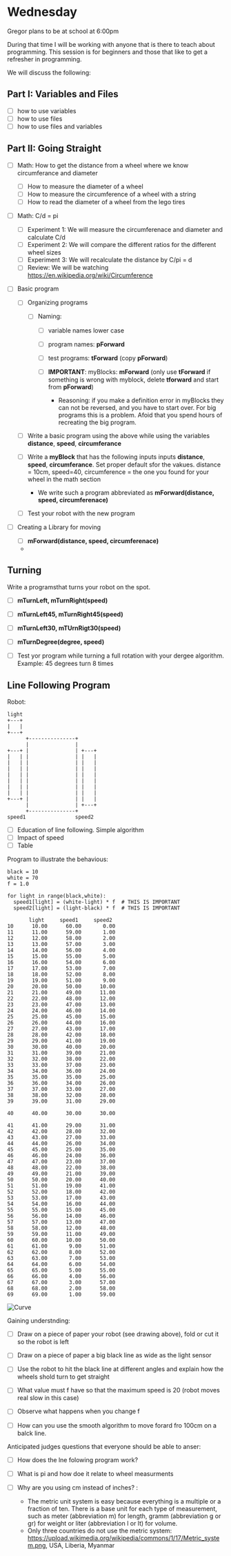 Wednesday
=========

Gregor plans to be at school at 6:00pm

During that time I will be working with anyone that is there to teach about programming. 
This session is for beginners and those that like to get a refresher in programming.
  
We will discuss the following:
  
Part I: Variables and Files
---------------------------

* [ ] how to use variables
* [ ] how to use files
* [ ] how to use files and variables
  
Part II: Going Straight 
------------------------

* [ ] Math: How to get the distance from a wheel where we know circumferance and diameter

  * [ ] How to measure the diameter of a wheel 
  * [ ] How to measure the circumference of a wheel with a string
  * [ ] How to read the diameter of a wheel from the lego tires
  
* [ ] Math: C/d = pi
  
  * [ ] Experiment 1: We will measure the circumferenace and diameter and calculate C/d
  * [ ] Experiment 2: We will compare the different ratios for the different wheel sizes
  * [ ] Experiment 3: We will recalculate the distance by C/pi = d
  * [ ] Review: We will be watching https://en.wikipedia.org/wiki/Circumference
  
* [ ] Basic program
 
  *  [ ] Organizing programs
  
    * [ ] Naming: 
    
      * [ ] variable names lower case  
      * [ ] program names: __pForward__
      * [ ] test programs: __tForward__ (copy __pForward__)
      * [ ] __IMPORTANT__: myBlocks: __mForward__ (only use __tForward__ if something is wrong with myblock, delete __tforward__ and start from __pForward__)
      
        * Reasoning: if you make a definition error in myBlocks they can not be reversed, and you have to start over. For big programs this is a problem. Afoid that you spend hours of recreating the big program.

  * [ ] Write a basic program using the above while using the variables __distance__, __speed__, __circumferance__
  * [ ] Write a __myBlock__ that has the following inputs inputs __distance__, __speed__, __circumferance__. Set proper default sfor the vakues. distance = 10cm, speed=40, circumference = the one you found for your wheel in the math section
  
    * We write such a program abbreviated as __mForward(distance, speed, circumferenace)__
 
  * [ ] Test your robot with the new program
  
* [ ] Creating a Library for moving

  * [ ] __mForward(distance, speed, circumferenace)__
  * 
  
Turning
--------

Write a programsthat turns your robot on the spot.

  * [ ] __mTurnLeft, mTurnRight(speed)__
  * [ ] __mTurnLeft45, mTurnRight45(speed)__
  * [ ] __mTurnLeft30, mTUrnRigt30(speed)__

  * [ ] __mTurnDegree(degree, speed)__

  * [ ] Test yor program while turning a full rotation with your dergee algorithm. Example: 45 degrees turn 8 times

Line Following Program
------------------------

Robot: 

    light
    +---+
    |   |
    +---+
          +---------------+
          |               |
    +---+ |               | +---+
    |   | |               | |   |
    |   | |               | |   |
    |   | |               | |   |
    |   | |               | |   |
    |   | |               | |   |
    |   | |               | |   |
    |   | |               | |   |
    +---+ |               | |   |
          |               | +---+
          +---------------+
    speed1                speed2


* [ ] Education of line following. Simple algorithm
* [ ] Impact of speed 
* [ ] Table 
  
Program to illustrate the behavious:

    black = 10
    white = 70
    f = 1.0

    for light in range(black,white):
      speed1[light] = (white-light) * f  # THIS IS IMPORTANT
      speed2[light] = (light-black) * f  # THIS IS IMPORTANT

           light     speed1     speed2
    10      10.00      60.00       0.00 
    11      11.00      59.00       1.00 
    12      12.00      58.00       2.00 
    13      13.00      57.00       3.00 
    14      14.00      56.00       4.00 
    15      15.00      55.00       5.00 
    16      16.00      54.00       6.00 
    17      17.00      53.00       7.00 
    18      18.00      52.00       8.00 
    19      19.00      51.00       9.00 
    20      20.00      50.00      10.00 
    21      21.00      49.00      11.00 
    22      22.00      48.00      12.00 
    23      23.00      47.00      13.00 
    24      24.00      46.00      14.00 
    25      25.00      45.00      15.00 
    26      26.00      44.00      16.00 
    27      27.00      43.00      17.00 
    28      28.00      42.00      18.00 
    29      29.00      41.00      19.00
    30      30.00      40.00      20.00 
    31      31.00      39.00      21.00 
    32      32.00      38.00      22.00 
    33      33.00      37.00      23.00 
    34      34.00      36.00      24.00 
    35      35.00      35.00      25.00 
    36      36.00      34.00      26.00 
    37      37.00      33.00      27.00 
    38      38.00      32.00      28.00 
    39      39.00      31.00      29.00
    
    40      40.00      30.00      30.00 
    
    41      41.00      29.00      31.00 
    42      42.00      28.00      32.00 
    43      43.00      27.00      33.00 
    44      44.00      26.00      34.00 
    45      45.00      25.00      35.00 
    46      46.00      24.00      36.00 
    47      47.00      23.00      37.00 
    48      48.00      22.00      38.00 
    49      49.00      21.00      39.00 
    50      50.00      20.00      40.00 
    51      51.00      19.00      41.00 
    52      52.00      18.00      42.00 
    53      53.00      17.00      43.00 
    54      54.00      16.00      44.00 
    55      55.00      15.00      45.00 
    56      56.00      14.00      46.00 
    57      57.00      13.00      47.00 
    58      58.00      12.00      48.00 
    59      59.00      11.00      49.00 
    60      60.00      10.00      50.00 
    61      61.00       9.00      51.00 
    62      62.00       8.00      52.00 
    63      63.00       7.00      53.00 
    64      64.00       6.00      54.00 
    65      65.00       5.00      55.00 
    66      66.00       4.00      56.00 
    67      67.00       3.00      57.00 
    68      68.00       2.00      58.00 
    69      69.00       1.00      59.00 
    
    
![Curve](https://raw.githubusercontent.com/laszewsk/mindstorm/master/docs/source/images/curve.png)
  
        
Gaining understnding:

* [ ] Draw on a piece of paper your robot (see drawing above), fold or cut it so the robot is left  
* [ ] Draw on a piece of paper a big black line as wide as the light sensor
* [ ] Use the robot to hit the black line at different angles and explain how the wheels shold turn to get straight
* [ ] What value must f have so that the maximum speed is 20 (robot moves real slow in this case)
* [ ] Observe what happens when you change f
* [ ] How can you use the smooth algorithm to move forard fro 100cm on a balck line.
        
  
Anticipated judges questions that everyone should be able to anser:

* [ ] How does the lne folowing program work?
* [ ] What is pi and how doe it relate to wheel measurments
* [ ] Why are you using cm instead of inches? :

  * The metric unit system is easy because everything is a multiple or a fraction of ten. There is a base unit for each type of measurement, such as meter (abbreviation m) for length, gramm (abbreviation g or gr) for weight or liter (abbreviation l or lt) for volume.
  * Only three countries do not use the metric system: https://upload.wikimedia.org/wikipedia/commons/1/17/Metric_system.png, USA, Liberia, Myanmar

